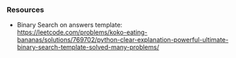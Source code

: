 ### Resources

- Binary Search on answers template: https://leetcode.com/problems/koko-eating-bananas/solutions/769702/python-clear-explanation-powerful-ultimate-binary-search-template-solved-many-problems/